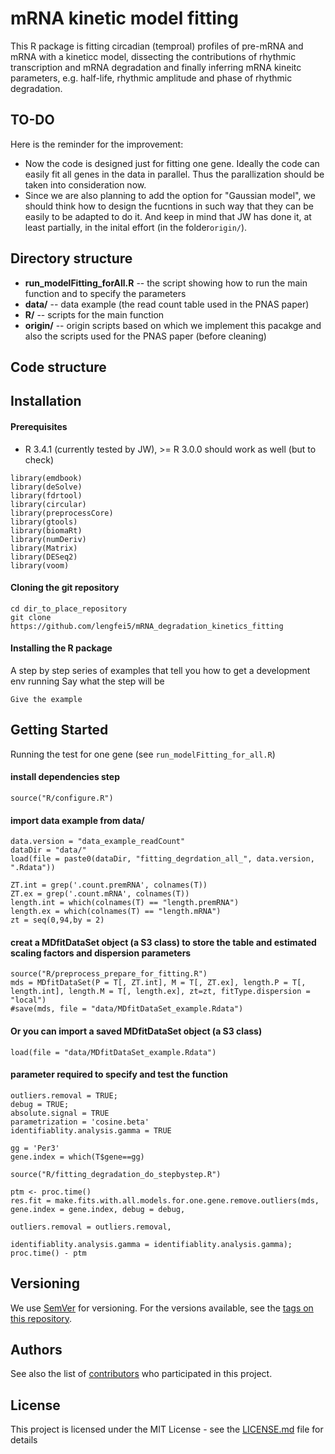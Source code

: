 mRNA kinetic model fitting 
====================
This R package is fitting circadian (temproal) profiles of pre-mRNA and mRNA with a kineticc model,
dissecting the contributions of rhythmic transcription and mRNA degradation 
and finally inferring mRNA kineitc parameters, e.g. half-life, rhythmic amplitude and phase of rhythmic degradation.

## TO-DO
Here is the reminder for the improvement:

* Now the code is designed just for fitting one gene. 
Ideally the code can easily fit all genes in the data in parallel.
Thus the parallization should be taken into consideration now. 
*  Since we are also planning to add the option for "Gaussian model", we should think how to design the fucntions in such way 
that they can be easily to be adapted to do it. 
And keep in mind that JW has done it, at least partially, 
in the inital effort (in the folder`origin/`).  

## Directory structure
* **run_modelFitting_forAll.R** -- the script showing how to run the main function and to specify the parameters
* **data/** -- data example (the read count table used in the PNAS paper) 
* **R/** -- scripts for the main function
* **origin/** -- origin scripts based on which we implement this pacakge and also the scripts used for the PNAS paper (before cleaning)

## Code structure


## Installation
#### Prerequisites
* R 3.4.1 (currently tested by JW), >= R 3.0.0 should work as well (but to check) 

```
library(emdbook)
library(deSolve)
library(fdrtool)
library(circular)
library(preprocessCore)
library(gtools)
library(biomaRt)
library(numDeriv)
library(Matrix)
library(DESeq2)
library(voom)

```

#### Cloning the git repository
```
cd dir_to_place_repository
git clone https://github.com/lengfei5/mRNA_degradation_kinetics_fitting

```

#### Installing the R package
A step by step series of examples that tell you how to get a development env running
Say what the step will be
```
Give the example
```

## Getting Started
 
 Running the test for one gene (see `run_modelFitting_for_all.R`)

#### install dependencies step 
```
source("R/configure.R")
```

#### import data example from data/
```
data.version = "data_example_readCount"
dataDir = "data/"
load(file = paste0(dataDir, "fitting_degrdation_all_", data.version, ".Rdata"))

ZT.int = grep('.count.premRNA', colnames(T))
ZT.ex = grep('.count.mRNA', colnames(T))
length.int = which(colnames(T) == "length.premRNA")
length.ex = which(colnames(T) == "length.mRNA")
zt = seq(0,94,by = 2)

```
#### creat a MDfitDataSet object (a S3 class) to store the table and estimated scaling factors and dispersion parameters
```
source("R/preprocess_prepare_for_fitting.R")
mds = MDfitDataSet(P = T[, ZT.int], M = T[, ZT.ex], length.P = T[, length.int], length.M = T[, length.ex], zt=zt, fitType.dispersion = "local")
#save(mds, file = "data/MDfitDataSet_example.Rdata")
```
#### Or you can import a saved MDfitDataSet object (a S3 class) 
```
load(file = "data/MDfitDataSet_example.Rdata")
```

#### parameter required to specify and test the function 
```
outliers.removal = TRUE;
debug = TRUE;
absolute.signal = TRUE
parametrization = 'cosine.beta'
identifiablity.analysis.gamma = TRUE

gg = 'Per3'
gene.index = which(T$gene==gg)

source("R/fitting_degradation_do_stepbystep.R")

ptm <- proc.time()
res.fit = make.fits.with.all.models.for.one.gene.remove.outliers(mds, gene.index = gene.index, debug = debug,
                                                                            outliers.removal = outliers.removal,
                                                                            identifiablity.analysis.gamma = identifiablity.analysis.gamma);
proc.time() - ptm

```


## Versioning

We use [SemVer](http://semver.org/) for versioning. For the versions available, see the [tags on this repository](https://github.com/your/project/tags). 

## Authors


See also the list of [contributors](https://github.com/your/project/contributors) who participated in this project.

## License

This project is licensed under the MIT License - see the [LICENSE.md](LICENSE.md) file for details

